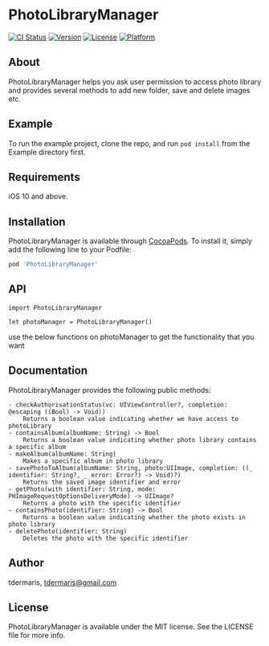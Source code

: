 # PhotoLibraryManager

[![CI Status](https://img.shields.io/travis/tdermaris/PhotoLibraryManager.svg?style=flat)](https://travis-ci.org/tdermaris/PhotoLibraryManager)
[![Version](https://img.shields.io/cocoapods/v/PhotoLibraryManager.svg?style=flat)](https://cocoapods.org/pods/PhotoLibraryManager)
[![License](https://img.shields.io/cocoapods/l/PhotoLibraryManager.svg?style=flat)](https://cocoapods.org/pods/PhotoLibraryManager)
[![Platform](https://img.shields.io/cocoapods/p/PhotoLibraryManager.svg?style=flat)](https://cocoapods.org/pods/PhotoLibraryManager)

## About
PhotoLibraryManager helps you ask user permission to access photo library and provides several methods to add new folder, save and delete images etc.

## Example

To run the example project, clone the repo, and run `pod install` from the Example directory first.

## Requirements

iOS 10 and above.

## Installation

PhotoLibraryManager is available through [CocoaPods](https://cocoapods.org). To install
it, simply add the following line to your Podfile:

```ruby
pod 'PhotoLibraryManager'
```

## API
    import PhotoLibraryManager

    let photoManager = PhotoLibraryManager()

use the below functions on photoManager to get the functionality that you want

## Documentation

PhotoLibraryManager provides the following public methods:

    - checkAuthorisationStatus(vc: UIViewController?, completion: @escaping ((Bool) -> Void))
        Returns a boolean value indicating whether we have access to photoLibrary 
    - containsAlbum(albumName: String) -> Bool
        Returns a boolean value indicating whether photo library contains a specific album 
    - makeAlbum(albumName: String)
        Makes a specific album in photo library
    - savePhotoToAlbum(albumName: String, photo:UIImage, completion: ((_ identifier: String?, _ error: Error?) -> Void)?)
        Returns the saved image identifier and error
    - getPhoto(with identifier: String, mode: PHImageRequestOptionsDeliveryMode) -> UIImage?
        Returns a photo with the specific identifier
    - containsPhoto(identifier: String) -> Bool
        Returns a boolean value indicating whether the photo exists in photo library
    - deletePhoto(identifier: String)
        Deletes the photo with the specific identifier
        

## Author

tdermaris, tdermaris@gmail.com

## License

PhotoLibraryManager is available under the MIT license. See the LICENSE file for more info.
